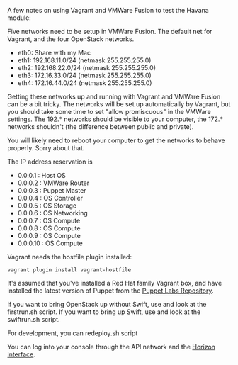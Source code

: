 A few notes on using Vagrant and VMWare Fusion to test the Havana module:

Five networks need to be setup in VMWare Fusion. The default net for
Vagrant, and the four OpenStack networks.

*  eth0: Share with my Mac
*  eth1: 192.168.11.0/24 (netmask 255.255.255.0)
*  eth2: 192.168.22.0/24 (netmask 255.255.255.0)
*  eth3: 172.16.33.0/24 (netmask 255.255.255.0)
*  eth4: 172.16.44.0/24 (netmask 255.255.255.0)

Getting these networks up and running with Vagrant and VMWare Fusion can
be a bit tricky. The networks will be set up automatically by Vagrant,
but you should take some time to set "allow promiscuous" in the VMWare
settings. The 192.* networks should be visible to your computer, the
172.* networks shouldn't (the difference between public and private).

You will likely need to reboot your computer to get the networks to behave
properly. Sorry about that.

The IP address reservation is

* 0.0.0.1  : Host OS
* 0.0.0.2  : VMWare Router
* 0.0.0.3  : Puppet Master
* 0.0.0.4  : OS Controller
* 0.0.0.5  : OS Storage
* 0.0.0.6  : OS Networking
* 0.0.0.7  : OS Compute
* 0.0.0.8  : OS Compute
* 0.0.0.9  : OS Compute
* 0.0.0.10 : OS Compute

Vagrant needs the hostfile plugin installed:

```
vagrant plugin install vagrant-hostfile
```

It's assumed that you've installed a Red Hat family Vagrant
box, and have installed the latest version of Puppet from
the [Puppet Labs Repository](http://docs.puppetlabs.com/guides/puppetlabs_package_repositories.html).

If you want to bring OpenStack up without Swift, use and look at the firstrun.sh script.
If you want to bring up Swift, use and look at the swiftrun.sh script.

For development, you can redeploy.sh script

You can log into your console through the API network and the
[Horizon interface](http://192.168.11.4).
